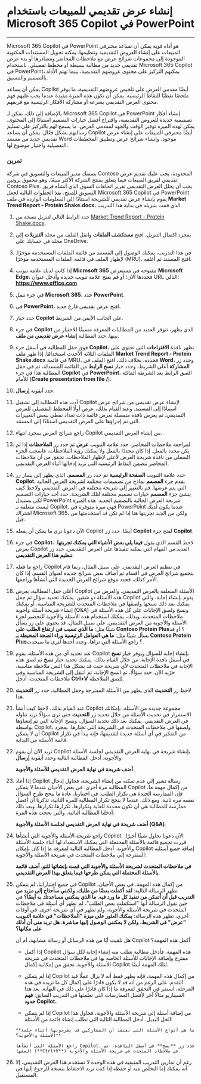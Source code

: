 
# إنشاء عرض تقديمي للمبيعات باستخدام Microsoft 365 Copilot في PowerPoint
---
Microsoft 365 Copilot في PowerPoint هو أداة قوية يمكن أن تساعد محترفي المبيعات على إنشاء العروض التقديمية وتنظيمها. يمكنه تحويل المستندات المكتوبة الموجودة إلى مجموعات شرائح عرض مع ملاحظات المحاضر ومصادرها أو بدء عرض تقديمي جديد من مطالبة بسيطة أو مخطط تفصيلي. باستخدام Microsoft 365 Copilot في PowerPoint، يمكنهم التركيز على محتوى عروضهم التقديمية، بينما تهتم الأداة بالتصميم والتنسيق.

يمكن أن يساعد Copilot أيضًا مقدمي العرض على تلخيص عروضهم التقديمية، ما يوفر ملخصًا نقطيًا للنقاط الرئيسية. يمكن أن تكون هذه الميزة مفيدة عندما يجب عليهم فهم محتوى العرض التقديمي بسرعة أو مشاركة الأفكار الرئيسية مع فريقهم.

بالإضافة إلى ذلك، يمكن لـ Microsoft 365 Copilot في PowerPoint إنشاء أفكار تصميمية جديدة للعروض التقديمية، واقتراح أفضل خيارات التصميم استنادًا إلى المحتوى. يمكن لهذه الميزة توفير الوقت والجهد لمقدمي العرض، ما يسمح لهم بالتركيز على تسليم رسالتهم بشكل فعّال. يمكن أن يساعد Copilot أيضًا محترفي المبيعات على إنشاء عرض تقديمي جديد من مستند Word موجود، وإنشاء شرائح عرض وتطبيق المخططات التفصيلية واختيار موضوع لها.

### تمرين

بصفتك مدير المبيعات والتسويق في شركة Contoso المحدودة، يجب عليك تقديم عرض تقديمي لفريق المبيعات فيما يتعلق بمنتج الشركة الأكثر مبيعًا، وهو مخفوق بروتين Contoso Plus. يجب أن يحلل العرض التقديمي تقرير اتجاهات السوق الذي أنشأه فريق التسويق للمنتج. نفذ الخطوات التالية لجعل Microsoft 365 Copilot في PowerPoint يقوم بإنشاء عرض تقديمي للشريحة استنادًا إلى المعلومات الواردة في ملف **Market Trend Report - Protein Shake.docx**، الذي قمت بتنزيله في بداية هذا التدريب.

1.  حدد الرابط التالي لتنزيل نسخة من [Market Trend Report - Protein Shake.docx](https://go.microsoft.com/fwlink/?linkid=2268827).
2.  بمجرد اكتمال التنزيل، افتح **مستكشف الملفات** وانقل الملف من مجلد **التنزيلات** إلى مجلد في حسابك على OneDrive.
3.  في هذا التدريب، يمكنك الوصول إلى المستند من قائمة الملفات المستخدمة مؤخرًا. لإظهار الملف في قائمة الملفات المستخدمة مؤخرًا (MRU)، افتح المستند ثم أغلقه.
4.  إذا كانت لديك علامة تبويب **Microsoft 365** مفتوحة في مستعرض **Microsoft Edge**، فحددها الآن؛ أو قم بفتح علامة تبويب جديدة وأدخل عنوان URL التالي: **https://www.office.com**
5.  في جزء تنقل **Microsoft 365**، حدد **PowerPoint**.
6.  في **PowerPoint**، افتح عرض تقديمي فارغ جديد.
7.  حدد خيار **Copilot** على الجانب الأيمن من الشريط.
8.  في جزء **Copilot** الذي يظهر، تتوفر العديد من المطالبات المعرفة مسبقًا للاختيار من بينها. حدد المطالبة **إنشاء عرض تقديمي من ملف**.
9.  فوق حقل المطالبة في أسفل جزء **Copilot**، تظهر نافذة **الاقتراحات** التي تحتوي على الملفات الثلاثة الأحدث استخدامًا. إذا ظهر ملف **Market Trend Report - Protein Shake.docx** في قائمة MRU، فحدده. بخلاف ذلك، افتح الملف في **Word**، وحدد زر **المشاركة** أعلى الشريط، وحدد خيار **نسخ الرابط** من القائمة المنسدلة، ثم في حقل المطالبة هذا في جزء **Copilot** في **PowerPoint**، الصق الرابط بعد الشرطة المائلة للأمام (**Create presentation from file /**).
10. حدد أيقونة **إرسال**.
11. أدت هذه المطالبة إلى تشغيل Copilot لإنشاء عرض تقديمي من شرائح عرض استنادًا إلى المستند. وعند القيام بذلك، عرض أولًا المخطط التفصيلي للعرض التقديمي. ثم يعرض نافذة منفصلة تعرض قائمة ذات تعداد نقطي ببعض التغييرات التي تم إجراؤها على العرض التقديمي استنادًا إلى المستند.
12. راجع شرائح العرض بمجرد انتهاء Copilot من إنشاء العرض التقديمي.
13. لمراجعة ملاحظات المحاضر، حدد علامة التبويب **عرض** ثم حدد زر **الملاحظات** إذا لم يكن محدد بالفعل. إذا كان محددًا بالفعل ولا يمكنك رؤية الملاحظات، فاسحب الجزء السفلي من نافذة شريحة العرض لأعلى لإظهار الملاحظات. تحقق من أن ملاحظات المحاضر تتضمن النقاط الرئيسية التي تريد إدخالها أثناء العرض التقديمي.
14. حدد علامة التبويب **الصفحة الرئيسية** ثم حدد زر **المصمم**، الذي يظهر إلى يسار زر **Copilot**. يقدم جزء **المصمم** نماذج من تصميمات مختلفة لشريحة العرض الحالية التي يتم عرضها. قم بالتغيير إلى شريحة مختلفة في العرض التقديمي ولاحظ كيف ينشئ جزء **المصمم** خيارات تصميم مختلفة لتلك الشريحة. حدد أحد خيارات التصميم لكي يستبدل PowerPoint شريحة العرض الحالية بالتصميم الجديد. هذه الميزة ليست متعلقة بـ Copilot. فهي ميزة متوفرة في PowerPoint عندما يكون لديك اشتراك Microsoft 365، ولكن من الجيد تجربتها هنا إذا لم تكن قد استخدمتها من قبل.
15. الآن دعونا نرى ما يمكن أن يفعله Copilot أيضًا. حدد زر **Copilot** لفتح جزء **Copilot**.
16. في جزء **Copilot**، لاحظ القسم الذي يقول **فيما يلي بعض الأشياء التي يمكنك تجربتها**. يعرض Copilot العديد من المهام التي يمكنه تنفيذها على العرض التقديمي. حدد زر **تنظيم هذا العرض التقديمي**.
17. راجع ما فعله Copilot في تنظيم العرض التقديمي. على سبيل المثال، ربما قام بتجميع شرائح العرض في أقسام ثم أضاف بعض شرائح جديدة لعنوان القسم. إذا كان الأمر كذلك، فحدد موقع شرائح العرض الجديدة التي أنشأها وراجعها.
18. أعلى حقل المطالبة، يعرض Copilot الأسئلة المتعلقة بالعرض التقديمي. والغرض من هذه الأسئلة ذو شقين. يمكنك تحديد سؤال ثم جعل Copilot يقوم بإنشاء إجابة، والتي يمكنك بعد ذلك نسخها ولصقها في ملاحظات المتحدث للشريحة المناسبة. أو يمكنك إنشاء شريحة أسئلة وأجوبة (Q&A) ونسخ ولصق الإجابات على كل هذه الأسئلة في ملاحظات المتحدث. وبذلك، يمكنك استخدام هذه الأسئلة والأجوبة للتحضير لجزء الأسئلة والأجوبة من العرض التقديمي. على سبيل المثال، قد يحتوي على زر يسأل شيئًا مثل: **ما الذي تسبب في ارتفاع الطلب على Contoso Protein Plus**؟ أو قد يسأل شيئًا مثل: **ما هي العوامل الرئيسية وراء الضجة المحيطة بـ Contoso Protein Plus**؟ راجع الأسئلة التي تراها، وحدد أحدها لترى ما سيحدث.
19. عند تحديد أي من هذه الأسئلة، يقوم Copilot بإنشاء إجابة للسؤال ويوفر خيار **نسخ** في أسفل نافذة الإجابة. من خلال القيام بذلك، يمكنك تحديد خيار **نسخ** ثم لصق هذه الإجابة في ملاحظات المتحدث لأي شريحة حيث قد يشكل هذا النص ملاحظة مناسبة. جرّبه الآن. حدد سؤالًا، ثم انسخ الإجابة، ثم انتقل إلى الشريحة المناسبة وفي ملاحظات المتحدث، أدخل **Ctrl+V** للصق الملاحظة.
20. لاحظ زر **التحديث** الذي يظهر بين الأسئلة المقترحة وحقل المطالبة. حدد زر **التحديث** هذا.
21. عند القيام بذلك، لاحظ كيف أنشأ Copilot مجموعة جديدة من الأسئلة. بإمكانك الاستمرار في تحديث الأسئلة من خلال تحديد زر **التحديث** حتى ترى سؤالًا تريد تناوله في العرض التقديمي. يمكنك بعد ذلك تحديد السؤال، ونسخ الإجابة التي تم إنشاؤها بواسطة Copilot، ولصقها في ملاحظات المتحدث في الشريحة التي تختارها. بمجرد أن لا يتمكن Copilot من التفكير في أي أسئلة جديدة لتقديمها، فإنه يبدأ في تكرار قائمة الأسئلة من البداية.
22. تريد الآن أن يقوم Copilot بإنشاء شريحة في نهاية العرض التقديمي لجلسة الأسئلة والأجوبة. أدخل المطالبة التالية وحدد أيقونة **إرسال**:
    
    **أضف شريحة في نهاية العرض التقديمي للأسئلة والأجوبة**.
23. إذا أعاد Copilot رسالة تشير إلى عدم تمكنه من إنشاء الشريحة، فحاول إدخال المطالبة مرة أخرى. في بعض الأحيان عندما لا يتمكن Copilot من إكمال مهمة ما، فإن الممارسة الجيدة هي تكرار الطلب. في اختبارنا، عادة ما ينجح طرح السؤال نفسه مرة ثانية. ومع ذلك، عندما لا ينجح تكرار المطالبة للمرة الثانية، تذكرنا أن أفضل ممارسة للمطالبة هي أن تكون محددة للغاية وتكرارها، تكرارها،تكرارها. وبعد ذلك أدخلنا المطالبة التالية، والتي نجحت هذه المرة:
    
    **أضف شريحة في نهاية العرض التقديمي لجلسة الأسئلة والأجوبة (Q&A)**.
24. راجع شريحة الأسئلة والأجوبة التي أنشأها Copilot. الآن دعونا نحاول شيئًا أخيرًا. قررت تجميع قائمة بالأسئلة المحتملة التي يمكنك الاستعداد لها أثناء جلسة الأسئلة والأجوبة. أدخل المطالبة التالية لمعرفة ما إذا كان بإمكان Copilot إضافة جميع أسئلته المقترحة إلى ملاحظات المتحدث في شريحة الأسئلة والأجوبة:
    
    **في ملاحظات المتحدث لشريحة الأسئلة والأجوبة التي قمت بإنشائها للتو، أضف قائمة بالأسئلة المحتملة التي يمكن طرحها فيما يتعلق بهذا العرض التقديمي**.
25. في جميع اختباراتنا، لم يتمكن Copilot من إكمال هذه المهمة. في بعض الأحيان، تظهر الرسالة التالية: **لقد أكملت بعضًا من طلبك، ولكنني سأحتاج إلى مزيد من التدريب قبل أن أتمكن من تنفيذ كل ما ورد فيه. ما الذي يمكنني مساعدتك به أيضًا؟** في حين تقول الرسالة أنها "استكملت بعض الطلب"، لم تظهر أي أسئلة في ملاحظات المتحدث في شريحة الأسئلة والأجوبة، ولم تظهر في أي شريحة أخرى. في أوقات أخرى، تظهر هذه الرسالة: **يمكنك العثور على ميزة "الملاحظات" في علامة التبويب "عرض" في الشريط، ولكن لا يمكنني الوصول إليها مباشرة. هل تريد مني أن أدلك على مكانها؟**
    
    هل تلقيت أيًا من هذه الرسائل أو رسالة مشابهة، أم أن Copilot أكمل هذه المهمة؟
    
    
     -  إذا أكمل Copilot هذه المهمة، فأدخل مطالبة تطلب منه إنشاء إجابة لكل سؤال مقترح وإضافة الإجابات للأسئلة الخاصة بها في ملاحظات المتحدث في شريحة الأسئلة والأجوبة. تحقق من إمكانية إكمال Copilot لتلك المهمة أيضًا.
     -  إذا لم يتمكن Copilot من إكمال هذه المهمة، فإنه يظهر فقط أنه لا يزال عملًا قيد التقدم. على الرغم من أنه قد لا يكون قادرًا على إكمال كل ما تريده في هذه المرحلة، استمر في التحقق لمعرفة ما إذا كان قادرًا على ذلك في النهاية. يعد هذا السيناريو مثالًا آخر لأفضل الممارسات التي تعلمتها في التدريب السابق: **فهم حدود Copilot.**
        
    -    إذا لم يتمكن Copilot من إضافة أسئلة إلى شريحة الأسئلة والأجوبة، فحاول هذا الحل البديل. أدخل المطالبة التالية التي تطلب إنشاء قائمة من الأسئلة:
        
        **ما هي أنواع الأسئلة التي تعتقد أن المشاركين قد يطرحونها أثناء جلسة الأسئلة والأجوبة؟**
        
        راجع الأسئلة التي أنشأها Copilot. حدد زر **نسخ** في أسفل النافذة، ثم الصقها (**Ctrl+V**) في ملاحظات المتحدث في شريحة الأسئلة والأجوبة.
26. رغم أن تمارين التدريب المتبقية في هذه الوحدة لا تستخدم هذا العرض التقديمي، إلا أنه يمكنك إما التخلص منه أو حفظه إذا كنت تريد الاحتفاظ بنسخة للرجوع إليها في المستقبل.
